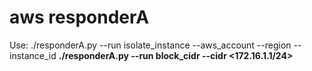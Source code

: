 # aws responderA
Use:
./responderA.py --run isolate_instance --aws_account <Account NUmber> --region <Region> --instance_id <ID> <b>
./responderA.py --run block_cidr --cidr <172.16.1.1/24>
